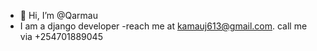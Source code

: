 - 👋 Hi, I’m @Qarmau
- I am a django developer
-reach me at kamauj613@gmail.com.
call me via +254701889045

<!---
Qarmau/Qarmau is a ✨ special ✨ repository because its `README.md` (this file) appears on your GitHub profile.
You can click the Preview link to take a look at your changes.
--->

